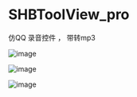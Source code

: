 # SHBToolView_pro
仿QQ 录音控件 ， 带转mp3

![image](https://github.com/jiutianhuanpei/SHBToolView_pro/raw/master/1.png)

![image](https://github.com/SHBToolView_pro/2.png)

![image](https://github.com/SHBToolView_pro/3.png)
